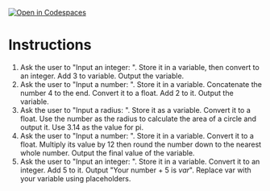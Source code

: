 [![Open in Codespaces](https://classroom.github.com/assets/launch-codespace-2972f46106e565e64193e422d61a12cf1da4916b45550586e14ef0a7c637dd04.svg)](https://classroom.github.com/open-in-codespaces?assignment_repo_id=16114741)
# Instructions  

1. Ask the user to "Input an integer: ".  Store it in a variable, then convert to an integer.  Add 3 to variable.  Output the variable.
2. Ask the user to "Input a number: ".  Store it in a variable. Concatenate the number 4 to the end.  Convert it to a float.  Add 2 to it. Output the variable.
3. Ask the user to "Input a radius: ".  Store it as a variable. Convert it to a float. Use the number as the radius to calculate the area of a circle and output it.  Use 3.14 as the value for pi.
5. Ask the user to "Input a number: ". Store it in a variable. Convert it to a float. Multiply its value by 12 then round the number down to the nearest whole number.  Output the final value of the variable.
6. Ask the user to "Input an integer: ". Store it in a variable. Convert it to an integer.  Add 5 to it.  Output "Your number + 5 is _var_".  Replace var with your variable using placeholders.
